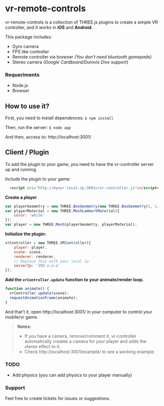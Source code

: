 vr-remote-controls
===================

vr-remote-controls is a collection of THREE.js plugins to create a simple VR controller, and it works in **iOS** and **Android**.

This package includes:

 - Gyro camera
 - FPS like controller
 - Remote controller via browser *(You don't need bluetooth gamepads)*
 - Stereo camera *(Google Cardboard/Durovis Dive  support)*

### Requeriments ###
- Node.js
- Browser

How to use it?
----------
First, you need to install dependences:
`$ npm install`

Then, run the server:
`$ node app`

And then, access to:
http://localhost:3001/


Client / Plugin
-------------

To add the plugin to your game, you need to have the vr-controller server up and running.

Include the plugin to your game:

  ```html
    <script src="http://<your-local-ip:3001>/vr-controller.js"></script>
  ```

**Create a player**

  ```javascript
  var playerGeometry = new THREE.BoxGeometry(new THREE.BoxGeometry(1, 1, 0);
  var playerMaterial = new THREE.MeshLambertMaterial({
      color: 'white'
  });
  var player = new THREE.Mesh(playerGeometry, playerMaterial);
  ```

**Initialize the plugin:**

  ```javascript
  vrController = new THREE.VRController({
      player: player,
      scene: scene,
      renderer: renderer,
      // Replace this with your local ip
      serverIp: '192.x.x.x'
  });
  ```

**Add the `vrController.update` function to your animate/render loop.**

  ```javascript
  function animate() {
    vrController.update(scene);
    requestAnimationFrame(animate);
  }
  ```

And that't it, open http://localhost:3001/ in your computer to control your mobile/vr game.

> **Notes:**

> - If you have a camera, remove/comment it, vr-controller automatically creates a camera for your player and adds the stereo effect to it.
> - Check http://localhost:3001/example/ to see a working example.

### TODO

  - Add physics (you can add physics to your player manually)

### Support

Feel free to create tickets for issues or suggestions.
